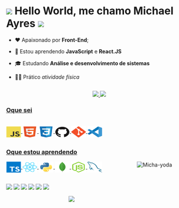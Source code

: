 # <img src="https://emojis.slackmojis.com/emojis/images/1531849430/4246/blob-sunglasses.gif?1531849430" width="30"/> Hello World, me chamo Michael Ayres <img src="https://raw.githubusercontent.com/iampavangandhi/iampavangandhi/master/gifs/Hi.gif" width="30px">
   

- ❤️ Apaixonado por **Front-End**;
- 🌱 Estou aprendendo **JavaScript** e **React.JS**
- 🎓 Estudando **Análise e desenvolvimento de sistemas**
- 🏋️‍♂️ Prático _atividade_ _física_

  ##
  
<div align="center">
  <a href="https://github.com/MichaelAyress">
  <img height="180em" src="https://github-readme-stats.vercel.app/api?username=MichaelAyress&show_icons=true&theme=tokyonight&include_all_commits=true&count_private=true"/>
  <img height="180em" src="https://github-readme-stats.vercel.app/api/top-langs/?username=MichaelAyress&layout=compact&langs_count=7&theme=tokyonight"/>
</div>

  ### Oque sei
  
  
  <div style="display: inline_block"><br>
  <img align="center" title="Javascript" alt="Micha-Javascript" height="30" width="40"        src="https://raw.githubusercontent.com/devicons/devicon/master/icons/javascript/javascript-original.svg">
  <img align="center" title="HTML5" alt="Micha-HTML" height="30" width="40" src="https://raw.githubusercontent.com/devicons/devicon/master/icons/html5/html5-original.svg">
  <img align="center" title="CSS3" alt="Micha-CSS" height="30" width="40" src="https://raw.githubusercontent.com/devicons/devicon/master/icons/css3/css3-original.svg">
  <img align="center" title="GitHub" alt="Micha-GitHub" height="30" width="40" src="https://raw.githubusercontent.com/devicons/devicon/master/icons/github/github-original.svg">
  <img align="center" title="Git" alt="Michae-git" height="30" width="40" src="https://raw.githubusercontent.com/devicons/devicon/master/icons/git/git-original.svg">
  <img align="center" title="VScode" alt="Micha-VScode" height="30" width="40" src="https://raw.githubusercontent.com/devicons/devicon/master/icons/vscode/vscode-original.svg">
  </div>
     
  ##
     
  ### Oque estou aprendendo
  
  <img align="center" title="Typescript" alt="Micha-Ts" height="30" width="40" src="https://raw.githubusercontent.com/devicons/devicon/master/icons/typescript/typescript-plain.svg">
  <img align="center" title="React" alt="Micha-React" height="30" width="40" src="https://raw.githubusercontent.com/devicons/devicon/master/icons/react/react-original.svg">  
  <img align="center" title="Python" alt="Micha-Python" height="30" width="40" src="https://raw.githubusercontent.com/devicons/devicon/master/icons/python/python-original.svg">
  <img align="center" title="MongoDB" alt="Micha-MongoDB" height="30" width="40" src="https://raw.githubusercontent.com/devicons/devicon/master/icons/mongodb/mongodb-original.svg"> 
  <img align="center" title="nodeJS" alt="Micha-nodeJS" height="30" width="40" src="https://raw.githubusercontent.com/devicons/devicon/master/icons/nodejs/nodejs-original.svg">
  <img align="center" title="mySQL" alt="Micha-mySQL" height="30" width="40" src="https://raw.githubusercontent.com/devicons/devicon/master/icons/mysql/mysql-original.svg">
  <img align="right"  alt="Micha-yoda" height="150" width="150" src="https://media.discordapp.net/attachments/946552504970260544/946578879596888104/Screenshot_20220224-2208243-ANIMATION.gif"
</div>
  
 ##
  
 <div> 
  <a href="https://www.instagram.com/michael__ayres/" target="_blank"><img src="https://img.shields.io/badge/-Instagram-%23E4405F?style=for-the-badge&logo=instagram&logoColor=white" target="_blank"></a>
 	<a href="https://twitter.com/MichaelAyresda2" target="_blank"><img src="https://img.shields.io/badge/Twitch-9146FF?style=for-the-badge&logo=twitch&logoColor=white" target="_blank"></a>
 <a href="https://discord.gg/qg3fRbTt" target="_blank"><img src="https://img.shields.io/badge/Discord-7289DA?style=for-the-badge&logo=discord&logoColor=white" target="_blank"></a> 
  <a href = "mailto:michaelayresdev@gmail.com"><img src="https://img.shields.io/badge/-Gmail-%23333?style=for-the-badge&logo=gmail&logoColor=white" target="_blank"></a>
  <a href="https://www.linkedin.com/in/michael-ayres-da-silva-642606219/" target="_blank"><img src="https://img.shields.io/badge/-LinkedIn-%230077B5?style=for-the-badge&logo=linkedin&logoColor=white" target="_blank"></a>
   <a href="https://www.facebook.com/michael.ayresdasilva" target="_blank"><img src="https://img.shields.io/badge/Facebook-1877F2?style=for-the-badge&logo=facebook&logoColor=white" target="_blank"></a>
  
</div>
 
<p align="center">
   <img  width="1920" src="https://capsule-render.vercel.app/api?type=waving&color=gradient&height=100&section=footer"/>
</p>

